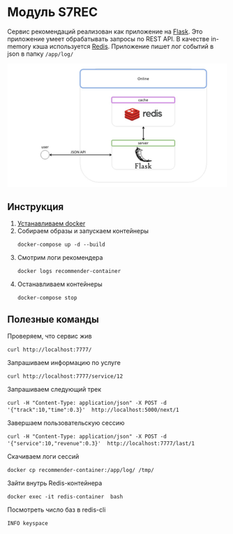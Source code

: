 # Модуль S7REC

Сервис рекомендаций реализован как приложение на [Flask](https://flask-restful.readthedocs.io/en/latest/).
Это приложение умеет обрабатывать запросы по REST API.
В качестве in-memory кэша используется [Redis](https://redis.io/).
Приложение пишет лог событий в json в папку `/app/log/`

![Архитектура сервиса s7rec](architecture.jpg)

## Инструкция

1. [Устанавливаем docker](https://www.docker.com/products/docker-desktop)
2. Собираем образы и запускаем контейнеры
   ```
   docker-compose up -d --build 
   ```   
3. Смотрим логи рекомендера
   ```
   docker logs recommender-container
   ```
4. Останавливаем контейнеры
   ```
   docker-compose stop
   ```

## Полезные команды
Проверяем, что сервис жив
```
curl http://localhost:7777/
```
Запрашиваем информацию по услуге
```
curl http://localhost:7777/service/12
```
Запрашиваем следующий трек
```
curl -H "Content-Type: application/json" -X POST -d '{"track":10,"time":0.3}'  http://localhost:5000/next/1
```
Завершаем пользовательскую сессию
```
curl -H "Content-Type: application/json" -X POST -d '{"service":10,"revenue":0.3}'  http://localhost:7777/last/1
```
Скачиваем логи сессий
```
docker cp recommender-container:/app/log/ /tmp/
```

Зайти внутрь Redis-контейнера
```
docker exec -it redis-container  bash
```

Посмотреть число баз в redis-cli

```
INFO keyspace
```